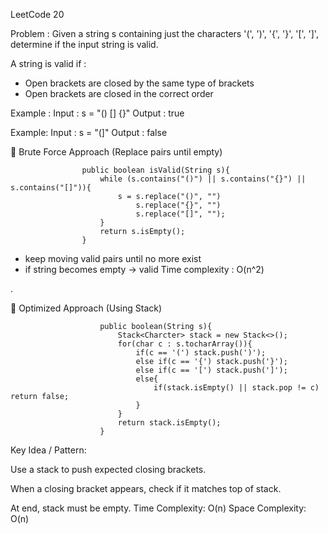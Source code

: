 LeetCode 20

Problem : Given a string s containing just the characters '(', ')', '{', '}', '[', ']', determine if the input string is valid.

A string is valid if :
- Open brackets are closed by the same type of brackets
- Open brackets are closed in the correct order

Example : 
Input : s = "() [] {}"
Output : true

Example:
Input : s = "(]"
Output : false

🔹 Brute Force Approach (Replace pairs until empty)

                    public boolean isValid(String s){
                        while (s.contains("()") || s.contains("{}") || s.contains("[]")){
                            s = s.replace("()", "")
                                s.replace("{}", "")
                                s.replace("[]", "");
                        }
                        return s.isEmpty();
                    }

- keep moving valid pairs until no more exist
- if string becomes empty -> valid
Time complexity : O(n^2)

.

🔹 Optimized Approach (Using Stack)

                        public boolean(String s){
                            Stack<Charcter> stack = new Stack<>();
                            for(char c : s.tocharArray()){
                                if(c == '(') stack.push(')');
                                else if(c == '{') stack.push('}');
                                else if(c == '[') stack.push(']');
                                else{
                                    if(stack.isEmpty() || stack.pop != c) return false;
                                }
                            }
                            return stack.isEmpty();
                        }

Key Idea / Pattern:

Use a stack to push expected closing brackets.

When a closing bracket appears, check if it matches top of stack.

At end, stack must be empty.
Time Complexity: O(n)
Space Complexity: O(n)
